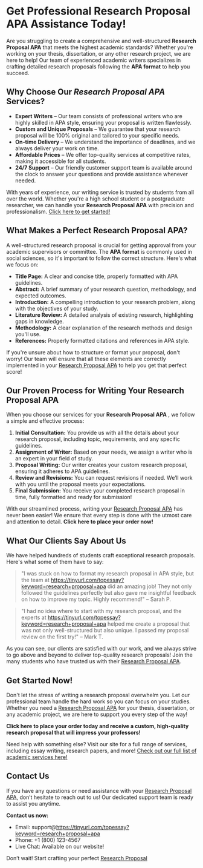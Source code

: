 # Get Professional Research Proposal APA Assistance Today!

Are you struggling to create a comprehensive and well-structured **Research Proposal APA** that meets the highest academic standards? Whether you're working on your thesis, dissertation, or any other research project, we are here to help! Our team of experienced academic writers specializes in crafting detailed research proposals following the **APA format** to help you succeed.

## Why Choose Our _Research Proposal APA_ Services?

- **Expert Writers** – Our team consists of professional writers who are highly skilled in APA style, ensuring your proposal is written flawlessly.
- **Custom and Unique Proposals** – We guarantee that your research proposal will be 100% original and tailored to your specific needs.
- **On-time Delivery** – We understand the importance of deadlines, and we always deliver your work on time.
- **Affordable Prices** – We offer top-quality services at competitive rates, making it accessible for all students.
- **24/7 Support** – Our friendly customer support team is available around the clock to answer your questions and provide assistance whenever needed.

With years of experience, our writing service is trusted by students from all over the world. Whether you're a high school student or a postgraduate researcher, we can handle your **Research Proposal APA** with precision and professionalism. [Click here to get started!](https://tinyurl.com/topessay?keyword=research+proposal+apa)

## What Makes a Perfect Research Proposal APA?

A well-structured research proposal is crucial for getting approval from your academic supervisors or committee. The **APA format** is commonly used in social sciences, so it's important to follow the correct structure. Here's what we focus on:

- **Title Page:** A clear and concise title, properly formatted with APA guidelines.
- **Abstract:** A brief summary of your research question, methodology, and expected outcomes.
- **Introduction:** A compelling introduction to your research problem, along with the objectives of your study.
- **Literature Review:** A detailed analysis of existing research, highlighting gaps in knowledge.
- **Methodology:** A clear explanation of the research methods and design you'll use.
- **References:** Properly formatted citations and references in APA style.

If you're unsure about how to structure or format your proposal, don't worry! Our team will ensure that all these elements are correctly implemented in your [Research Proposal APA](https://tinyurl.com/topessay?keyword=research+proposal+apa) to help you get that perfect score!

## Our Proven Process for Writing Your Research Proposal APA

When you choose our services for your **Research Proposal APA** , we follow a simple and effective process:

1. **Initial Consultation:** You provide us with all the details about your research proposal, including topic, requirements, and any specific guidelines.
2. **Assignment of Writer:** Based on your needs, we assign a writer who is an expert in your field of study.
3. **Proposal Writing:** Our writer creates your custom research proposal, ensuring it adheres to APA guidelines.
4. **Review and Revisions:** You can request revisions if needed. We’ll work with you until the proposal meets your expectations.
5. **Final Submission:** You receive your completed research proposal in time, fully formatted and ready for submission!

With our streamlined process, writing your [Research Proposal APA](https://tinyurl.com/topessay?keyword=research+proposal+apa) has never been easier! We ensure that every step is done with the utmost care and attention to detail. **Click here to place your order now!**

## What Our Clients Say About Us

We have helped hundreds of students craft exceptional research proposals. Here's what some of them have to say:

> "I was stuck on how to format my research proposal in APA style, but the team at https://tinyurl.com/topessay?keyword=research+proposal+apa did an amazing job! They not only followed the guidelines perfectly but also gave me insightful feedback on how to improve my topic. Highly recommend!" – Sarah P.

> "I had no idea where to start with my research proposal, and the experts at https://tinyurl.com/topessay?keyword=research+proposal+apa helped me create a proposal that was not only well-structured but also unique. I passed my proposal review on the first try!" – Mark T.

As you can see, our clients are satisfied with our work, and we always strive to go above and beyond to deliver top-quality research proposals! Join the many students who have trusted us with their [Research Proposal APA](https://tinyurl.com/topessay?keyword=research+proposal+apa).

## Get Started Now!

Don't let the stress of writing a research proposal overwhelm you. Let our professional team handle the hard work so you can focus on your studies. Whether you need a [Research Proposal APA](https://tinyurl.com/topessay?keyword=research+proposal+apa) for your thesis, dissertation, or any academic project, we are here to support you every step of the way!

**Click here to place your order today and receive a custom, high-quality research proposal that will impress your professors!**

Need help with something else? Visit our site for a full range of services, including essay writing, research papers, and more! [Check out our full list of academic services here!](https://tinyurl.com/topessay?keyword=research+proposal+apa)

## Contact Us

If you have any questions or need assistance with your [Research Proposal APA](https://tinyurl.com/topessay?keyword=research+proposal+apa), don’t hesitate to reach out to us! Our dedicated support team is ready to assist you anytime.

**Contact us now:**

- Email: support@https://tinyurl.com/topessay?keyword=research+proposal+apa
- Phone: +1 (800) 123-4567
- Live Chat: Available on our website!

Don’t wait! Start crafting your perfect [Research Proposal](https://tinyurl.com/topessay?keyword=research+proposal+apa)
